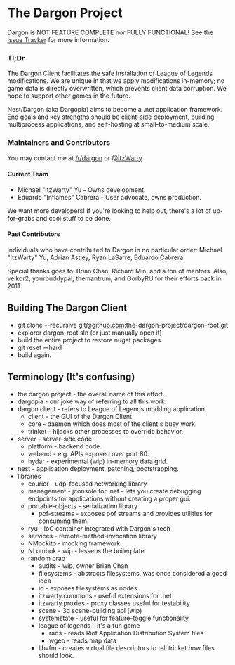 # The Dargon Project
Dargon is NOT FEATURE COMPLETE nor FULLY FUNCTIONAL! See the [Issue Tracker](https://github.com/the-dargon-project/the-dargon-project/issues) for more information.

### Tl;Dr
The Dargon Client facilitates the safe installation of League of Legends modifications. We are unique in that we apply modifications in-memory; no game data is directly overwritten, which prevents client data corruption. We hope to support other games in the future.

Nest/Dargon (aka Dargopia) aims to become a .net application framework. End goals and key strengths should be client-side deployment, building multiprocess applications, and self-hosting at small-to-medium scale.

### Maintainers and Contributors
You may contact me at [/r/dargon](//reddit.com/r/dargon) or [@ItzWarty](//twitter.com/ItzWarty).

#### Current Team
* Michael "ItzWarty" Yu - Owns development.
* Eduardo "Inflames" Cabrera - User advocate, owns production.

We want more developers! If you're looking to help out, there's a lot of up-for-grabs and cool stuff to be done.

#### Past Contributors
Individuals who have contributed to Dargon in no particular order: Michael "ItzWarty" Yu, Adrian Astley, Ryan LaSarre, Eduardo Cabrera.

Special thanks goes to: Brian Chan, Richard Min, and a ton of mentors. Also, velkor2, yourbuddypal, themantrum, and GorbyRU for their efforts back in 2011.

## Building The Dargon Client
* git clone --recursive git@github.com:the-dargon-project/dargon-root.git
* explorer dargon-root.sln (or just manually open it)
* build the entire project to restore nuget packages
* git reset --hard
* build again.

## Terminology (It's confusing)
* the dargon project - the overall name of this effort.  
* dargopia - our joke way of referring to all this work.
* dargon client - refers to League of Legends modding application.
    * client - the GUI of the Dargon Client.
    * core - daemon which does most of the client's busy work.
    * trinket - hijacks other processes to override behavior.
* server - server-side code.
    * platform - backend code.
    * webend - e.g. APIs exposed over port 80.
    * hydar - experimental (wip) in-memory data grid.
* nest - application deployment, patching, bootstrapping.
* libraries
    * courier - udp-focused networking library
    * management - jconsole for .net - lets you create debugging endpoints for applications without creating a proper gui.
    * portable-objects - serialization library
        * pof-streams - exposes pof streams and provides utilities for consuming them.
    * ryu - IoC container integrated with Dargon's tech
    * services - remote-method-invocation library
    * NMockito - mocking framework
    * NLombok - wip - lessens the boilerplate
    * random crap
        * audits - wip, owner Brian Chan
        * filesystems - abstracts filesystems, was once considered a good idea
        * io - exposes filesystems as nodes.
        * itzwarty.commons - useful extensions for .net
        * itzwarty.proxies - proxy classes useful for testability
        * scene - 3d scene-building api (wip)
        * systemstate - useful for feature-toggle functionality
        * league of legends - it's a fun game
            * rads - reads Riot Application Distribution System files
            * wgeo - reads map data
        * libvfm - creates virtual file descriptors to tell trinket how files should look.
